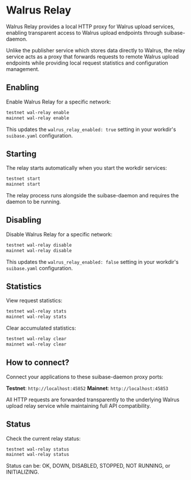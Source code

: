 # Walrus Relay

Walrus Relay provides a local HTTP proxy for Walrus upload services, enabling transparent access to Walrus upload endpoints through suibase-daemon.

Unlike the publisher service which stores data directly to Walrus, the relay service acts as a proxy that forwards requests to remote Walrus upload endpoints while providing local request statistics and configuration management.

## Enabling

Enable Walrus Relay for a specific network:

```bash
testnet wal-relay enable
mainnet wal-relay enable
```

This updates the `walrus_relay_enabled: true` setting in your workdir's `suibase.yaml` configuration.

## Starting

The relay starts automatically when you start the workdir services:

```bash
testnet start
mainnet start
```

The relay process runs alongside the suibase-daemon and requires the daemon to be running.

## Disabling

Disable Walrus Relay for a specific network:

```bash
testnet wal-relay disable
mainnet wal-relay disable
```

This updates the `walrus_relay_enabled: false` setting in your workdir's `suibase.yaml` configuration.

## Statistics

View request statistics:

```bash
testnet wal-relay stats
mainnet wal-relay stats
```

Clear accumulated statistics:

```bash
testnet wal-relay clear
mainnet wal-relay clear
```

## How to connect?

Connect your applications to these suibase-daemon proxy ports:

**Testnet**: `http://localhost:45852`
**Mainnet**: `http://localhost:45853`

All HTTP requests are forwarded transparently to the underlying Walrus upload relay service while maintaining full API compatibility.

## Status

Check the current relay status:

```bash
testnet wal-relay status
mainnet wal-relay status
```

Status can be: OK, DOWN, DISABLED, STOPPED, NOT RUNNING, or INITIALIZING.